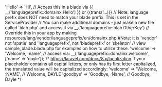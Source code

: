 'Hello' => 'Hi', // Access this in a blade via {{ __('languageprefix::domainx.Hello') }} or {{trans('...)}}
    // Note: language prefix does NOT need to match your blade prefix.  This is set in the ServiceProvider
    // You can make additional domains - just make a new file called 'blah.php' and access it via  __('languageprefix::blah.OtherKey')
    // Override this in your app by making resources/lang/vendor/languageprefix/en/domainx.php #Note: it is 'vendor' not 'spatie' and 'languageprefix', not 'bladeprefix' or 'skeleton'
    // view sample_blade.blade.php for examples on how to utilize these.
    'welcome' => 'Welcome, :name', //  access via: __('languageprefix::domainx.welcome', ['name' => 'dayle']);
    /* https://laravel.com/docs/8.x/localization
    If your placeholder contains all capital letters, or only has its first letter capitalized, the translated value will be capitalized accordingly:
    'welcome' => 'Welcome, :NAME', // Welcome, DAYLE
    'goodbye' => 'Goodbye, :Name', // Goodbye, Dayle
    */
